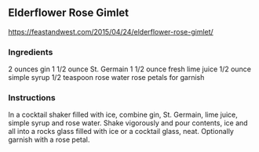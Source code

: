 ## Elderflower Rose Gimlet

<https://feastandwest.com/2015/04/24/elderflower-rose-gimlet/>

### Ingredients
2 ounces gin
1 1/2 ounce St. Germain
1 1/2 ounce fresh lime juice
1/2 ounce simple syrup
1/2 teaspoon rose water
rose petals for garnish

### Instructions
In a cocktail shaker filled with ice, combine gin, St. Germain, lime juice, simple syrup and rose water. 
Shake vigorously and pour contents, ice and all into a rocks glass filled with ice or a cocktail glass, neat. 
Optionally garnish with a rose petal.
